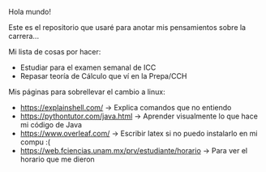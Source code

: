 Hola mundo!

Este es el repositorio que usaré para anotar mis pensamientos sobre la carrera...


Mi lista de cosas por hacer:

 - Estudiar para el examen semanal de ICC
 - Repasar teoría de Cálculo que ví en la Prepa/CCH

Mis páginas para sobrellevar el cambio a linux:

 - https://explainshell.com/ -> Explica comandos que no entiendo
 - https://pythontutor.com/java.html -> Aprender visualmente lo que hace mi código de Java
 - https://www.overleaf.com/ -> Escribir latex si no puedo instalarlo en mi compu :(
 - https://web.fciencias.unam.mx/prv/estudiante/horario -> Para ver el horario que me dieron 



